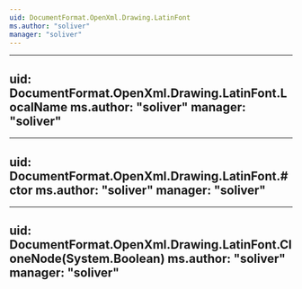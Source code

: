 ```yaml
---
uid: DocumentFormat.OpenXml.Drawing.LatinFont
ms.author: "soliver"
manager: "soliver"
---
```


---
uid: DocumentFormat.OpenXml.Drawing.LatinFont.LocalName
ms.author: "soliver"
manager: "soliver"
---

---
uid: DocumentFormat.OpenXml.Drawing.LatinFont.#ctor
ms.author: "soliver"
manager: "soliver"
---

---
uid: DocumentFormat.OpenXml.Drawing.LatinFont.CloneNode(System.Boolean)
ms.author: "soliver"
manager: "soliver"
---
